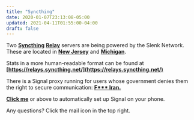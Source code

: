 ```yaml
---
title: "Syncthing"
date: 2020-01-07T23:13:08-05:00
updated: 2021-04-11T01:55:00-04:00
draft: false
---
```


Two **[Syncthing](https://syncthing.net/)** **[Relay](https://docs.syncthing.net/users/strelaysrv.html)** servers are being powered by the Slenk Network. These are located in **[New Jersey](http://newark.slenk.com:22070/status)** and **[Michigan](http://michigan.slenk.com:22070/status)**.

Stats in a more human-readable format can be found at **[https://relays.syncthing.net/](https://relays.syncthing.net/)**

There is a Signal proxy running for users whose government denies them the right to secure communication: **[F*** Iran.](https://signal.tube/#i.ran.pw)**

**[Click me](https://signal.tube/#i.ran.pw)** or above to automatically set up Signal on your phone.

Any questions? Click the mail icon in the top right.
